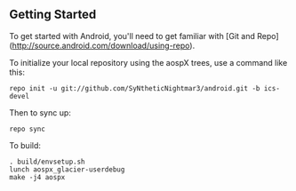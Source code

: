 Getting Started
---------------

To get started with Android, you'll need to get familiar with [Git and Repo] (http://source.android.com/download/using-repo).

To initialize your local repository using the aospX trees, use a command like this:

    repo init -u git://github.com/SyNtheticNightmar3/android.git -b ics-devel

Then to sync up:

    repo sync

To build:

    . build/envsetup.sh
    lunch aospx_glacier-userdebug
    make -j4 aospx
